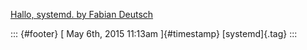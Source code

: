 [Hallo, systemd. by Fabian
Deutsch](%20https://t.umblr.com/redirect?z=https%3A%2F%2Fslides.com%2Ffabiand%2Fhallo-systemd-2015%2F&t=YmE1YzExZmNjYmQ3NDcxNTE2ZTZjOTdlZmRhZDU3OWM3OTI4NDlmMSwwRkRBZGlyMw%3D%3D&b=t%3Af-JKqRHWTpWK1DKXwqj3Yg&p=https%3A%2F%2Fdummdida.tumblr.com%2Fpost%2F118271155280%2Fhallo-systemd-by-fabian-deutsch&m=1)

::: {#footer}
[ May 6th, 2015 11:13am ]{#timestamp} [systemd]{.tag}
:::
